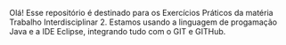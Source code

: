 Olá!
Esse repositório é destinado para os Exercícios Práticos da matéria Trabalho Interdisciplinar 2.
Estamos usando a linguagem de progamação Java e a IDE Eclipse, integrando tudo com o GIT e GITHub.
